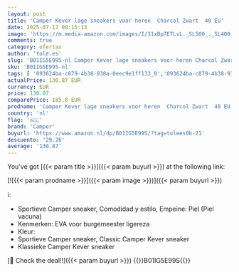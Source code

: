 ```yaml
---
layout: post
title: 'Camper Kever lage sneakers voor heren  Charcol Zwart  40 EU'
date: 2025-07-17 00:15:13
image: 'https://m.media-amazon.com/images/I/31xBp7ETLvL._SL500_._SL400_.jpg'
comments: true
category: ofertas
author: 'tole.es'
slug: 'B01IG5E99S-nl Camper Kever lage sneakers voor heren Charcol Zwart 40 EU'
sku: 'B01IG5E99S-nl'
tags: [ '093624ba-c879-4b38-938a-0eec9e1ff133_0','093624ba-c879-4b38-938a-0eec9e1ff133_3601','Arborist Merchandising Root','Herenmode','Herenschoenen','Klassieke & modieuze herensneakers','Kleding, schoenen & sieraden','Kleding, schoenen en sieraden','New Arrivals','Self Service','Special Features Stores','camper','🇳🇱', ]
actualPrice: 130.87 EUR
currency: EUR
price: 130.87
comparePrice: 185.0 EUR
prodname: 'Camper Kever lage sneakers voor heren  Charcol Zwart  40 EU'
country: 'nl'
flag: '🇳🇱'
brand: 'Camper'
buyurl: 'https://www.amazon.nl/dp/B01IG5E99S/?tag=tolees0b-21'
descuento: '29.26'
average: '130.87'
---
```


You've got [{{< param title >}}]({{< param buyurl >}}) at the following link:

[![{{< param prodname >}}]({{< param image >}})]({{< param buyurl >}})

ℹ️:

- Sportieve Camper sneaker, Comodidad y estilo, Empeine: Piel (Piel vacuna)
- Kenmerken: EVA voor burgemeester ligereza
- Kleur:
- Sportieve Camper sneaker, Classic Camper Kever sneaker
- Klassieke Camper Kever sneaker

[🛒 Check the deal!!]({{< param buyurl >}})
{{<world>}}B01IG5E99S{{</world>}}
